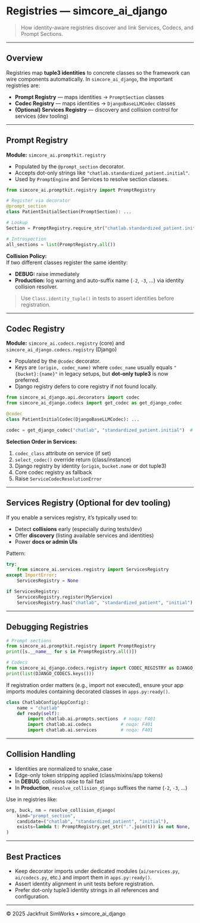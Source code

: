 # Registries — simcore_ai_django

> How identity-aware registries discover and link Services, Codecs, and Prompt Sections.

---

## Overview

Registries map **tuple3 identities** to concrete classes so the framework can
wire components automatically. In `simcore_ai_django`, the important registries are:

- **Prompt Registry** — maps identities → `PromptSection` classes
- **Codec Registry** — maps identities → `DjangoBaseLLMCodec` classes
- **(Optional) Services Registry** — discovery and collision control for services (dev tooling)

---

## Prompt Registry

**Module:** `simcore_ai.promptkit.registry`

- Populated by the `@prompt_section` decorator.
- Accepts dot-only strings like `"chatlab.standardized_patient.initial"`.
- Used by `PromptEngine` and Services to resolve section classes.

```python
from simcore_ai.promptkit.registry import PromptRegistry

# Register via decorator
@prompt_section
class PatientInitialSection(PromptSection): ...

# Lookup
Section = PromptRegistry.require_str("chatlab.standardized_patient.initial")

# Introspection
all_sections = list(PromptRegistry.all())
```

**Collision Policy:**  
If two different classes register the same identity:  
- **DEBUG:** raise immediately  
- **Production:** log warning and auto-suffix name (`-2`, `-3`, …) via identity collision resolver.

> Use `Class.identity_tuple()` in tests to assert identities before registration.

---

## Codec Registry

**Module:** `simcore_ai.codecs.registry` (core) and `simcore_ai_django.codecs.registry` (Django)

- Populated by the `@codec` decorator.
- Keys are `(origin, codec_name)` where `codec_name` usually equals `"{bucket}:{name}"` in legacy setups, but **dot-only tuple3** is now preferred.
- Django registry defers to core registry if not found locally.

```python
from simcore_ai_django.api.decorators import codec
from simcore_ai_django.codecs import get_codec as get_django_codec

@codec
class PatientInitialCodec(DjangoBaseLLMCodec): ...

codec = get_django_codec("chatlab", "standardized_patient.initial")  # preferred
```

**Selection Order in Services:**  
1. `codec_class` attribute on service (if set)  
2. `select_codec()` override return (class/instance)  
3. Django registry by identity (`origin`, `bucket.name` or dot tuple3)  
4. Core codec registry as fallback  
5. Raise `ServiceCodecResolutionError`

---

## Services Registry (Optional for dev tooling)

If you enable a services registry, it’s typically used to:
- Detect **collisions** early (especially during tests/dev)
- Offer **discovery** (listing available services and identities)
- Power **docs or admin UIs**

Pattern:

```python
try:
    from simcore_ai.services.registry import ServicesRegistry
except ImportError:
    ServicesRegistry = None

if ServicesRegistry:
    ServicesRegistry.register(MyService)
    ServicesRegistry.has("chatlab", "standardized_patient", "initial")  # True/False
```

---

## Debugging Registries

```python
# Prompt sections
from simcore_ai.promptkit.registry import PromptRegistry
print([s.__name__ for s in PromptRegistry.all()])

# Codecs
from simcore_ai_django.codecs.registry import CODEC_REGISTRY as DJANGO_CODECS
print(list(DJANGO_CODECS.keys()))
```

If registration order matters (e.g., import not executed), ensure your app imports
modules containing decorated classes in `apps.py:ready()`.

```python
class ChatlabConfig(AppConfig):
    name = "chatlab"
    def ready(self):
        import chatlab.ai.prompts.sections  # noqa: F401
        import chatlab.ai.codecs           # noqa: F401
        import chatlab.ai.services         # noqa: F401
```

---

## Collision Handling

- Identities are normalized to snake_case
- Edge-only token stripping applied (class/mixins/app tokens)
- In **DEBUG**, collisions raise to fail fast
- In **Production**, `resolve_collision_django` suffixes the name (`-2`, `-3`, …)

Use in registries like:

```python
org, buck, nm = resolve_collision_django(
    kind="prompt_section",
    candidate=("chatlab", "standardized_patient", "initial"),
    exists=lambda t: PromptRegistry.get_str(".".join(t)) is not None,
)
```

---

## Best Practices

- Keep decorator imports under dedicated modules (`ai/services.py`, `ai/codecs.py`, etc.) and import them in `apps.py:ready()`.
- Assert identity alignment in unit tests before registration.
- Prefer dot-only tuple3 identity strings in all references and configuration.

---

© 2025 Jackfruit SimWorks • simcore_ai_django
